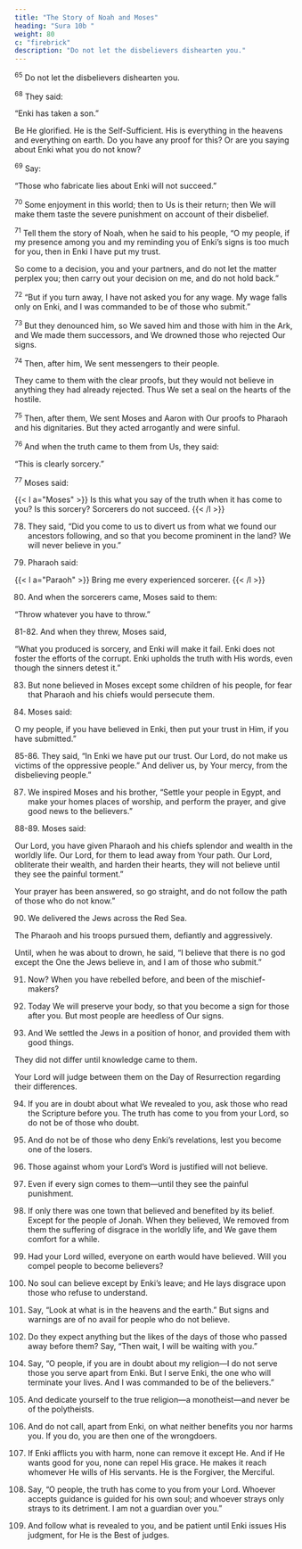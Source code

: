 ```yaml
---
title: "The Story of Noah and Moses"
heading: "Sura 10b "
weight: 80
c: "firebrick"
description: "Do not let the disbelievers dishearten you."
---
```



<sup>65</sup> Do not let the disbelievers dishearten you.

<!-- 66. Certainly, to Enki belongs everyone in the heavens and everyone on earth. Those who invoke other than Enki do not follow partners; they follow only assumptions, and they only guess.

67. It is He who made the night for your rest, and the daylight for visibility. Surely in that are signs for people who listen. -->

<sup>68</sup> They said:

“Enki has taken a son.” 

Be He glorified. He is the Self-Sufficient. His is everything in the heavens and everything on earth. Do you have any proof for this? Or are you saying about Enki what you do not know?

<sup>69</sup> Say:

“Those who fabricate lies about Enki will not succeed.”

<sup>70</sup> Some enjoyment in this world; then to Us is their return; then We will make them taste the severe punishment on account of their disbelief.

<sup>71</sup> Tell them the story of Noah, when he said to his people, “O my people, if my presence among you and my reminding you of Enki’s signs is too much for you, then in Enki I have put my trust. 

So come to a decision, you and your partners, and do not let
the matter perplex you; then carry out your decision on me, and do not hold back.”

<sup>72</sup> “But if you turn away, I have not asked you for any wage. My wage falls only on Enki, and I was commanded to be of those who submit.”

<sup>73</sup> But they denounced him, so We saved him and those with him in the Ark, and We made them successors, and We drowned those who rejected Our signs.

<!-- So consider the fate of those who were warned. -->

<sup>74</sup> Then, after him, We sent messengers to their people. 

They came to them with the clear proofs, but they would not believe in anything they had already rejected. Thus We set a seal on the hearts of the hostile.

<sup>75</sup> Then, after them, We sent Moses and Aaron with Our proofs to Pharaoh and his dignitaries. But they acted arrogantly and were sinful.

<sup>76</sup> And when the truth came to them from Us, they said:

“This is clearly sorcery.”

<sup>77</sup> Moses said:

{{< l a="Moses" >}}
Is this what you say of the truth when it has come to you? Is this sorcery? Sorcerers do not succeed.
{{< /l >}}


78. They said, “Did you come to us to divert us from what we found our ancestors following, and so that you become prominent in the land? We will never believe in you.”

79. Pharaoh said:

{{< l a="Paraoh" >}}
Bring me every experienced sorcerer.
{{< /l >}}


80. And when the sorcerers came, Moses said to them:

“Throw whatever you have to throw.”

81-82. And when they threw, Moses said, 

“What you produced is sorcery, and Enki will make it fail. Enki does not foster the efforts of the corrupt. Enki upholds the truth with His words, even though the sinners detest it.”

83. But none believed in Moses except some children of his people, for fear that Pharaoh and his chiefs would persecute them.

84. Moses said:

O my people, if you have believed in Enki, then put your trust in Him, if you have submitted.”


85-86. They said, “In Enki we have put our trust. Our Lord, do not make us victims of the oppressive people.” And deliver us, by Your mercy, from the disbelieving people.”

87. We inspired Moses and his brother, “Settle your people in Egypt, and make your homes places of worship, and perform the prayer, and give good news to the believers.”

88-89. Moses said:

Our Lord, you have given Pharaoh and his chiefs splendor and wealth in the worldly life. Our Lord, for them to lead away from Your path. Our Lord, obliterate their wealth, and harden their hearts, they will not believe until they see the painful torment.”

Your prayer has been answered, so go straight, and do not follow the path of those who do not know.”

90. We delivered the Jews across the Red Sea. 

The Pharaoh and his troops pursued them, defiantly and aggressively. 

Until, when he was about to drown, he said, “I believe that there is no god except the One the Jews believe in, and I am of those who submit.”

91. Now? When you have rebelled before, and been of the mischief-makers?

92. Today We will preserve your body, so that you become a sign for those after you. But
most people are heedless of Our signs. 

93. And We settled the Jews in a position of honor, and provided them with good things. 

They did not differ until knowledge came to them. 

Your Lord will  judge between them on the Day of Resurrection regarding their differences.

94. If you are in doubt about what We revealed to you, ask those who read the Scripture before you. The truth has come to you from
your Lord, so do not be of those who doubt.

95. And do not be of those who deny Enki’s revelations, lest you become one of the losers.

96. Those against whom your Lord’s Word is justified will not believe.

97. Even if every sign comes to them—until they see the painful punishment.

98. If only there was one town that believed and benefited by its belief. Except for the people of Jonah. When they believed, We removed from them the suffering of disgrace in the worldly life, and We gave them comfort for a while.

99. Had your Lord willed, everyone on earth would have believed. Will you compel people to become believers?

100. No soul can believe except by Enki’s leave; and He lays disgrace upon those who refuse to understand.

101. Say, “Look at what is in the heavens and the earth.” But signs and warnings are of no avail for people who do not believe.

102. Do they expect anything but the likes of the days of those who passed away before them? Say, “Then wait, I will be waiting with you.”

<!-- 103. Then We save Our messengers and those
who believe. It is binding on Us to save the
believers. -->

104. Say, “O people, if you are in doubt about my religion—I do not serve those you serve
apart from Enki. But I serve Enki, the one who will terminate your lives. And I was
commanded to be of the believers.”

105. And dedicate yourself to the true religion—a monotheist—and never be of the
polytheists.

106. And do not call, apart from Enki, on what neither benefits you nor harms you. If you
do, you are then one of the wrongdoers. 

107. If Enki afflicts you with harm, none can remove it except He. And if He wants good
for you, none can repel His grace. He makes it reach whomever He wills of His servants.
He is the Forgiver, the Merciful.

108. Say, “O people, the truth has come to you from your Lord. Whoever accepts guidance is
guided for his own soul; and whoever strays only strays to its detriment. I am not a guardian over you.”

109. And follow what is revealed to you, and be patient until Enki issues His judgment, for
He is the Best of judges.
